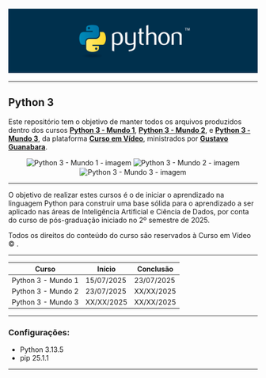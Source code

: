 <div align="center">

![Python - imagem](imagens/python-logo.png)

</div>

---

## Python 3 

Este repositório tem o objetivo de manter todos os arquivos produzidos dentro dos cursos **[Python 3 - Mundo 1](https://www.cursoemvideo.com/curso/python-3-mundo-1/)**, **[Python 3 - Mundo 2](https://www.cursoemvideo.com/curso/python-3-mundo-2/)**, e **[Python 3 - Mundo 3](https://www.cursoemvideo.com/curso/python-3-mundo-3/)**, da plataforma **[Curso em Vídeo](https://www.cursoemvideo.com/)**, ministrados por **[Gustavo Guanabara](https://www.linkedin.com/in/guanabara/)**. 

<div align="center">

<img src="imagens/python3–mundo1-logo.png" alt="Python 3 - Mundo 1 - imagem" align="center" widht="250px" height="250px">
<img src="imagens/python3–mundo2-logo.png" alt="Python 3 - Mundo 2 - imagem" align="center" widht="250px" height="250px">
<img src="imagens/python3–mundo3-logo.png" alt="Python 3 - Mundo 3 - imagem" align="center" widht="250px" height="250px">

</div>

---

O objetivo de realizar estes cursos é o de iniciar o aprendizado na linguagem Python para construir uma base sólida para o aprendizado a ser aplicado nas áreas de Inteligência Artificial e Ciência de Dados, por conta do curso de pós-graduação iniciado no 2º semestre de 2025. 

Todos os direitos do conteúdo do curso são reservados à Curso em Vídeo © ️.

---

| Curso               | Início     | Conclusão  |
|---------------------|------------|------------|
| Python 3 - Mundo 1  | 15/07/2025 | 23/07/2025 |
| Python 3 - Mundo 2  | 23/07/2025 | XX/XX/2025 |
| Python 3 - Mundo 3  | XX/XX/2025 | XX/XX/2025 |

---
### Configurações: 

* Python 3.13.5
* pip 25.1.1
---

